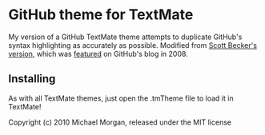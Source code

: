 # GitHub theme for TextMate

My version of a GitHub TextMate theme attempts to duplicate GitHub's syntax highlighting as accurately as possible. Modified from [Scott Becker's version][sbecker], which was [featured][feature] on GitHub's blog in 2008.

## Installing

As with all TextMate themes, just open the .tmTheme file to load it in TextMate!

Copyright (c) 2010 Michael Morgan, released under the MIT license

[sbecker]:http://github.com/sbecker/github_textmate_theme/tree/master
[feature]:http://github.com/blog/73-github-textmate-theme